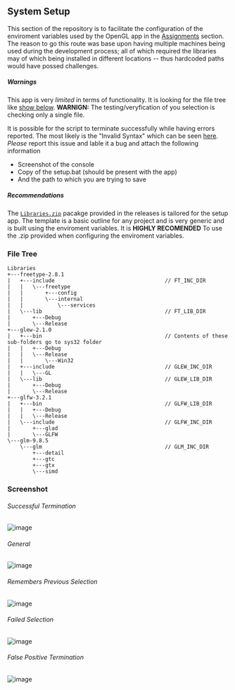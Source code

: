 ## System Setup
This section of the repository is to facilitate the configuration of the enviroment variables used by the OpenGL app in the [Assignments](https://github.com/prince-chrismc/Computer-Graphics/tree/master/Assignments) section. The reason to go this route was base upon having multiple machines being used during the development process; all of which required the libraries may of which being installed in different locations -- thus hardcoded paths would have possed challenges.

##### Warnings
This app is very _limited_ in terms of functionality. It is looking for the file tree like [show below](#file-tree). **WARNIGN:** The testing/veryfication of you selection is checking only a single file.

It is possible for the script to terminate successfully while having errors reported. The most likely is the "Invalid Syntax" which can be seen [here](#False-Positive-Termination). _Please_ report this issue and lable it a bug and attach the following information
* Screenshot of the console
* Copy of the setup.bat (should be present with the app)
* And the path to which you are trying to save

##### Recommendations
The [`Libraries.zip`](https://github.com/prince-chrismc/Computer-Graphics/releases/download/Setup-v1.2.1/Libraries.zip) pacakge provided in the releases is tailored for the setup app. The template is a basic outline for any project and is very generic and is built using the enviroment variables. It is **HIGHLY RECOMENDED** To use the .zip provided when configuring the enviroment variables.

### File Tree
```
Libraries
+---freetype-2.8.1
|   +---include                                   // FT_INC_DIR
|   |   \---freetype
|   |       +---config
|   |       \---internal
|   |           \---services
|   \---lib                                       // FT_LIB_DIR
|       +---Debug
|       \---Release
+---glew-2.1.0
|   +---bin                                       // Contents of these sub-folders go to sys32 folder
|   |   +---Debug
|   |   \---Release
|   |       \---Win32
|   +---include                                   // GLEW_INC_DIR
|   |   \---GL
|   \---lib                                       // GLEW_LIB_DIR
|       +---Debug
|       \---Release
+---glfw-3.2.1
|   +---bin                                       // GLFW_LIB_DIR
|   |   +---Debug
|   |   \---Release
|   \---include                                   // GLFW_INC_DIR
|       +---glad
|       \---GLFW
\---glm-9.8.5
    \---glm                                       // GLM_INC_DIR
        +---detail
        +---gtc
        +---gtx
        \---simd
```

### Screenshot

###### Successful Termination
![image](https://user-images.githubusercontent.com/16867443/34343481-fbb2fb94-e99d-11e7-8cc1-2b77a4d7fa0f.png)

###### General
![image](https://user-images.githubusercontent.com/16867443/31201517-f1a53fba-a92c-11e7-93f9-8553e5f03a3a.png)

###### Remembers Previous Selection
![image](https://user-images.githubusercontent.com/16867443/34343423-0ec33cf0-e99c-11e7-824d-65646c833305.png)

###### Failed Selection
![image](https://user-images.githubusercontent.com/16867443/34343437-5a975152-e99c-11e7-83f2-e1157a9b66fd.png)

###### False Positive Termination
![image](https://user-images.githubusercontent.com/16867443/34343499-e90899bc-e99e-11e7-850a-d155261df3d2.png)
